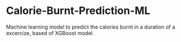 # Calorie-Burnt-Prediction-ML
Machine learning model to predict the calories burnt in a duration of a excercize, based of XGBoost model.
